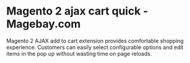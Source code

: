 # Magento 2 ajax cart quick - Magebay.com
Magento 2 AJAX add to cart extension provides comfortable shopping experience. Customers can easily select configurable options and edit items in the pop up without wasting time on page reloads.
